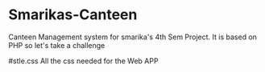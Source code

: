 # Smarikas-Canteen
Canteen Management system for smarika's 4th Sem Project. It is based on PHP so let's take a challenge

#stle.css
All the css needed for the Web APP
